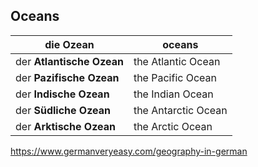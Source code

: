 ## Oceans

| die Ozean                 | oceans              |
| ------------------------- | ------------------- |
| der **Atlantische Ozean** | the Atlantic Ocean  |
| der **Pazifische Ozean**  | the Pacific Ocean   |
| der **Indische Ozean**    | the Indian Ocean    |
| der **Südliche Ozean**    | the Antarctic Ocean |
| der **Arktische Ozean**   | the Arctic Ocean    |

https://www.germanveryeasy.com/geography-in-german